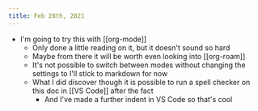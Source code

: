 ```yaml
---
title: Feb 28th, 2021
---
```


- I'm going to try this with [[org-mode]]
    - Only done a little reading on it, but it doesn't sound so hard
    - Maybe from there it will be worth even looking into [[org-roam]]
    - It's not possible to switch between modes without changing the settings to I'll stick to markdown for now
    - What I did discover though it is possible to run a spell checker on this doc in [[VS Code]] after the fact
        - And I've made a further indent in VS Code so that's cool
